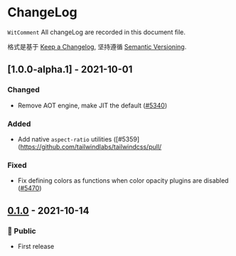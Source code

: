 # ChangeLog

`WitComment` All changeLog are recorded in this document file.


格式是基于 [Keep a Changelog](https://keepachangelog.com/zh-CN/1.0.0/),
坚持遵循 [Semantic Versioning](https://semver.org/lang/zh-CN/).


## [1.0.0-alpha.1] - 2021-10-01

### Changed

- Remove AOT engine, make JIT the default ([#5340](https://github.com/tailwindlabs/tailwindcss/pull/5340))


### Added

- Add native `aspect-ratio` utilities ([#5359](https://github.com/tailwindlabs/tailwindcss/pull/

### Fixed

- Fix defining colors as functions when color opacity plugins are disabled ([#5470](https://github.com/tailwindlabs/tailwindcss/pull/5470))



## [0.1.0] - 2021-10-14

### 🤣 Public

- First release

[Unreleased]: https://github.com/tailwindlabs/tailwindcss/compare/v3.0.0-alpha.1...HEAD

[0.1.0]: https://github.com/JamieDIng/witComment/releases/tag/v0.1.0
